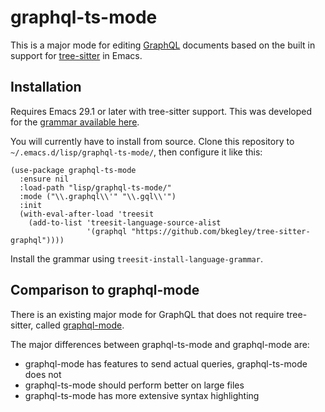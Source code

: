 # graphql-ts-mode

This is a major mode for editing [GraphQL][gql] documents based on the built in
support for [tree-sitter][ts] in Emacs.

[gql]: https://graphql.org/
[ts]: https://tree-sitter.github.io/tree-sitter/

## Installation

Requires Emacs 29.1 or later with tree-sitter support. This was developed for
the [grammar available here][grammar].

[grammar]: https://github.com/bkegley/tree-sitter-graphql

You will currently have to install from source. Clone this repository to
`~/.emacs.d/lisp/graphql-ts-mode/`, then configure it like this:

```elisp
(use-package graphql-ts-mode
  :ensure nil
  :load-path "lisp/graphql-ts-mode/"
  :mode ("\\.graphql\\'" "\\.gql\\'")
  :init
  (with-eval-after-load 'treesit
    (add-to-list 'treesit-language-source-alist
                 '(graphql "https://github.com/bkegley/tree-sitter-graphql"))))
```

Install the grammar using `treesit-install-language-grammar`.

## Comparison to graphql-mode

There is an existing major mode for GraphQL that does not require tree-sitter,
called [graphql-mode][graphql-mode].

[graphql-mode]: https://github.com/davazp/graphql-mode

The major differences between graphql-ts-mode and graphql-mode are:

- graphql-mode has features to send actual queries, graphql-ts-mode does not
- graphql-ts-mode should perform better on large files
- graphql-ts-mode has more extensive syntax highlighting
